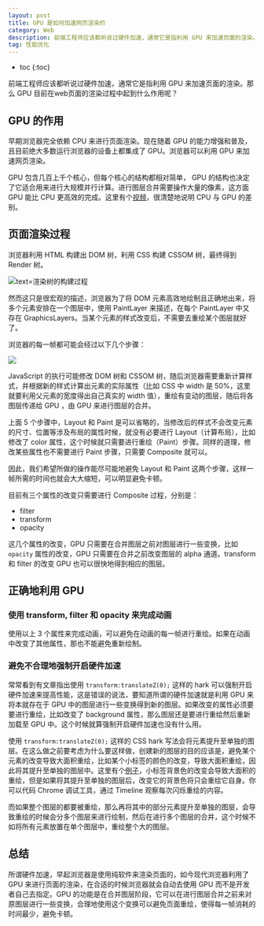 ```yaml
---
layout: post
title: GPU 是如何加速网页渲染的
category: Web
description: 前端工程师应该都听说过硬件加速，通常它是指利用 GPU 来加速页面的渲染。那么 GPU 目前在web页面的渲染过程中起到什么作用呢？
tag: 性能优化
---
```


* toc
{:toc}

前端工程师应该都听说过硬件加速，通常它是指利用 GPU 来加速页面的渲染。那么 GPU 目前在web页面的渲染过程中起到什么作用呢？

##  GPU 的作用

早期浏览器完全依赖 CPU 来进行页面渲染。现在随着 GPU 的能力增强和普及，且目前绝大多数运行浏览器的设备上都集成了 GPU。浏览器可以利用 GPU 来加速网页渲染。

GPU 包含几百上千个核心，但每个核心的结构都相对简单， GPU 的结构也决定了它适合用来进行大规模并行计算。进行图层合并需要操作大量的像素，这方面 GPU 能比 CPU 更高效的完成。这里有个[视频](http://v.youku.com/v_show/id_XNjY3MTY4NjAw.html)，很清楚地说明 CPU 与 GPU 的差别。

## 页面渲染过程

浏览器利用 HTML 构建出 DOM 树，利用 CSS 构建 CSSOM 树，最终得到 Render 树。

![text=渲染树的构建过程]({{site.images_dir}}/16-9-24/93321516.jpg)

然而这只是很宏观的描述，浏览器为了将 DOM 元素高效地绘制且正确地出来，将多个元素安排在一个图层中，使用 PaintLayer 来描述，在每个 PaintLayer 中又存在 GraphicsLayers。当某个元素的样式改变后，不需要去重绘某个图层就好了。

浏览器的每一帧都可能会经过以下几个步骤：

![]({{site.images_dir}}/16-9-24/92671229.jpg)

JavaScript 的执行可能修改 DOM 树和 CSSOM 树，随后浏览器需要重新计算样式，并根据新的样式计算出元素的实际属性（比如 CSS 中 width 是 50%，这里就要利用父元素的宽度得出自己真实的 width 值），重绘有变动的图层，随后将各图层传递给 GPU ，由 GPU 来进行图层的合并。

上面 5 个步骤中，Layout 和 Paint 是可以省略的，当修改后的样式不会改变元素的尺寸、位置等涉及布局的属性时候，就没有必要进行 Layout（计算布局），比如修改了 color 属性，这个时候就只需要进行重绘（Paint）步骤。同样的道理，修改某些属性也不需要进行 Paint 步骤，只需要 Composite 就可以。

因此，我们希望所做的操作能尽可能地避免  Layout 和 Paint 这两个步骤，这样一帧所需的时间也就会大大缩短，可以明显避免卡顿。

目前有三个属性的改变只需要进行 Composite 过程，分别是：

- filter
- transform
- opacity

这几个属性的改变，GPU 只需要在合并图层之前对图层进行一些变换，比如 `opacity` 属性的改变，GPU 只需要在合并之前改变图层的 alpha 通道。transform 和 filter 的改变 GPU 也可以很快地得到相应的图层。

## 正确地利用 GPU

### 使用 transform, filter 和 opacity 来完成动画

使用以上 3 个属性来完成动画，可以避免在动画的每一帧进行重绘。如果在动画中改变了其他属性，那也不能避免重新绘制。

### 避免不合理地强制开启硬件加速

常常看到有文章指出使用  `transform:translateZ(0);`  这样的 hark 可以强制开启硬件加速来提高性能，这是错误的说法，要知道所谓的硬件加速就是利用 GPU 来将本就存在于 GPU 中的图层进行一些变换得到新的图层。如果改变的属性必须要要进行重绘，比如改变了 background 属性，那么图层还是要进行重绘然后重新加载至 GPU 中。这个时候就算强制开启硬件加速也没有什么用。

使用  `transform:translateZ(0);` 这样的 CSS hark 写法会将元素提升至单独的图层。在这么做之前要考虑为什么要这样做，创建新的图层的目的应该是，避免某个元素的改变导致大面积重绘，比如某个小标签的颜色的改变，导致大面积重绘，因此将其提升至单独的图层中。这里有个[例子](https://wy-ei.github.io/60fps/paint/avoid-large-area-repaint.html)，小标签背景色的改变会导致大面积的重绘，但是如果将其提升至单独的图层后，改变它的背景色将只会重绘它自身。你可以代码 Chrome 调试工具，通过 Timeline 观察每次闪烁重绘的内容。

而如果整个图层的都要被重绘，那么再将其中的部分元素提升至单独的图层，会导致重绘的时候会分多个图层来进行绘制，然后在进行多个图层的合并，这个时候不如将所有元素放置在单个图层中，重绘整个大的图层。

## 总结

所谓硬件加速，早起浏览器是使用纯软件来渲染页面的，如今现代浏览器利用了 GPU 来进行页面的渲染，在合适的时候浏览器就会自动去使用 GPU 而不是开发者自己去指定。GPU 的功能是在合并图层阶段，它可以在进行图层合并之前来对原图层进行一些变换，合理地使用这个变换可以避免页面重绘，使得每一帧消耗的时间最少，避免卡顿。
